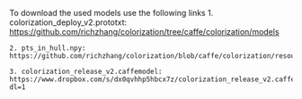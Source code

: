 To download the used models use the following links
    1. colorization_deploy_v2.prototxt:               https://github.com/richzhang/colorization/tree/caffe/colorization/models
    
    2. pts_in_hull.npy:					   https://github.com/richzhang/colorization/blob/caffe/colorization/resources/pts_in_hull.npy
    
    3. colorization_release_v2.caffemodel: https://www.dropbox.com/s/dx0qvhhp5hbcx7z/colorization_release_v2.caffemodel?dl=1

